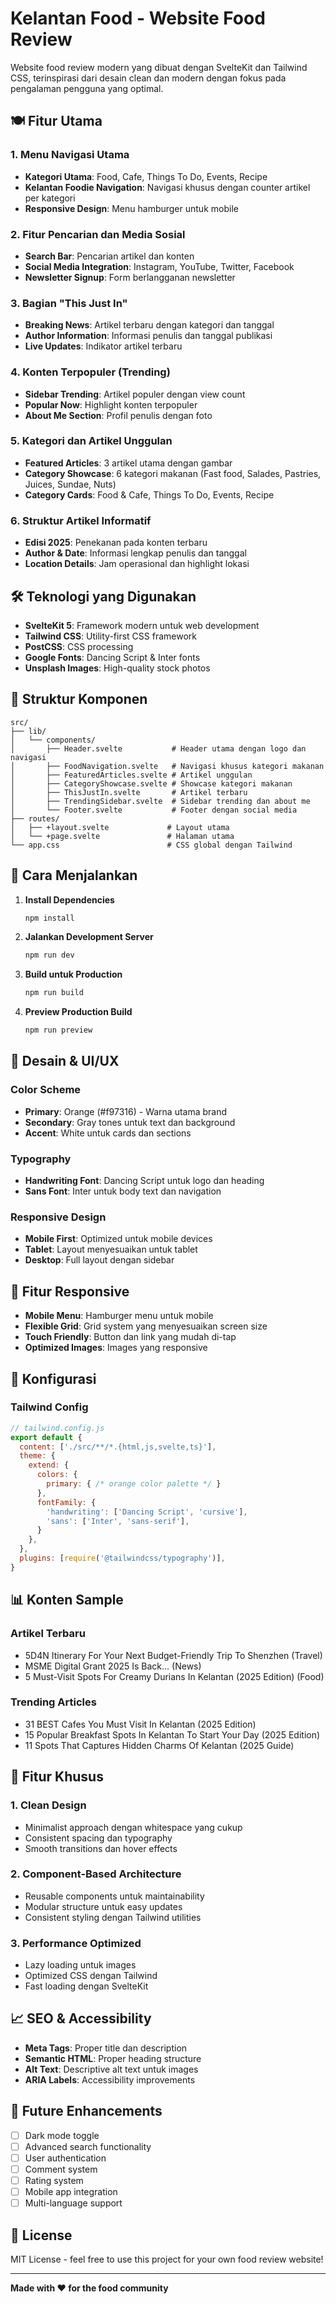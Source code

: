 # Kelantan Food - Website Food Review

Website food review modern yang dibuat dengan SvelteKit dan Tailwind CSS, terinspirasi dari desain clean dan modern dengan fokus pada pengalaman pengguna yang optimal.

## 🍽️ Fitur Utama

### 1. Menu Navigasi Utama
- **Kategori Utama**: Food, Cafe, Things To Do, Events, Recipe
- **Kelantan Foodie Navigation**: Navigasi khusus dengan counter artikel per kategori
- **Responsive Design**: Menu hamburger untuk mobile

### 2. Fitur Pencarian dan Media Sosial
- **Search Bar**: Pencarian artikel dan konten
- **Social Media Integration**: Instagram, YouTube, Twitter, Facebook
- **Newsletter Signup**: Form berlangganan newsletter

### 3. Bagian "This Just In"
- **Breaking News**: Artikel terbaru dengan kategori dan tanggal
- **Author Information**: Informasi penulis dan tanggal publikasi
- **Live Updates**: Indikator artikel terbaru

### 4. Konten Terpopuler (Trending)
- **Sidebar Trending**: Artikel populer dengan view count
- **Popular Now**: Highlight konten terpopuler
- **About Me Section**: Profil penulis dengan foto

### 5. Kategori dan Artikel Unggulan
- **Featured Articles**: 3 artikel utama dengan gambar
- **Category Showcase**: 6 kategori makanan (Fast food, Salades, Pastries, Juices, Sundae, Nuts)
- **Category Cards**: Food & Cafe, Things To Do, Events, Recipe

### 6. Struktur Artikel Informatif
- **Edisi 2025**: Penekanan pada konten terbaru
- **Author & Date**: Informasi lengkap penulis dan tanggal
- **Location Details**: Jam operasional dan highlight lokasi

## 🛠️ Teknologi yang Digunakan

- **SvelteKit 5**: Framework modern untuk web development
- **Tailwind CSS**: Utility-first CSS framework
- **PostCSS**: CSS processing
- **Google Fonts**: Dancing Script & Inter fonts
- **Unsplash Images**: High-quality stock photos

## 📁 Struktur Komponen

```
src/
├── lib/
│   └── components/
│       ├── Header.svelte           # Header utama dengan logo dan navigasi
│       ├── FoodNavigation.svelte   # Navigasi khusus kategori makanan
│       ├── FeaturedArticles.svelte # Artikel unggulan
│       ├── CategoryShowcase.svelte # Showcase kategori makanan
│       ├── ThisJustIn.svelte       # Artikel terbaru
│       ├── TrendingSidebar.svelte  # Sidebar trending dan about me
│       └── Footer.svelte           # Footer dengan social media
├── routes/
│   ├── +layout.svelte             # Layout utama
│   └── +page.svelte               # Halaman utama
└── app.css                        # CSS global dengan Tailwind
```

## 🚀 Cara Menjalankan

1. **Install Dependencies**
   ```bash
   npm install
   ```

2. **Jalankan Development Server**
   ```bash
   npm run dev
   ```

3. **Build untuk Production**
   ```bash
   npm run build
   ```

4. **Preview Production Build**
   ```bash
   npm run preview
   ```

## 🎨 Desain & UI/UX

### Color Scheme
- **Primary**: Orange (#f97316) - Warna utama brand
- **Secondary**: Gray tones untuk text dan background
- **Accent**: White untuk cards dan sections

### Typography
- **Handwriting Font**: Dancing Script untuk logo dan heading
- **Sans Font**: Inter untuk body text dan navigation

### Responsive Design
- **Mobile First**: Optimized untuk mobile devices
- **Tablet**: Layout menyesuaikan untuk tablet
- **Desktop**: Full layout dengan sidebar

## 📱 Fitur Responsive

- **Mobile Menu**: Hamburger menu untuk mobile
- **Flexible Grid**: Grid system yang menyesuaikan screen size
- **Touch Friendly**: Button dan link yang mudah di-tap
- **Optimized Images**: Images yang responsive

## 🔧 Konfigurasi

### Tailwind Config
```javascript
// tailwind.config.js
export default {
  content: ['./src/**/*.{html,js,svelte,ts}'],
  theme: {
    extend: {
      colors: {
        primary: { /* orange color palette */ }
      },
      fontFamily: {
        'handwriting': ['Dancing Script', 'cursive'],
        'sans': ['Inter', 'sans-serif'],
      }
    },
  },
  plugins: [require('@tailwindcss/typography')],
}
```

## 📊 Konten Sample

### Artikel Terbaru
- 5D4N Itinerary For Your Next Budget-Friendly Trip To Shenzhen (Travel)
- MSME Digital Grant 2025 Is Back… (News)
- 5 Must-Visit Spots For Creamy Durians In Kelantan (2025 Edition) (Food)

### Trending Articles
- 31 BEST Cafes You Must Visit In Kelantan (2025 Edition)
- 15 Popular Breakfast Spots In Kelantan To Start Your Day (2025 Edition)
- 11 Spots That Captures Hidden Charms Of Kelantan (2025 Guide)

## 🌟 Fitur Khusus

### 1. Clean Design
- Minimalist approach dengan whitespace yang cukup
- Consistent spacing dan typography
- Smooth transitions dan hover effects

### 2. Component-Based Architecture
- Reusable components untuk maintainability
- Modular structure untuk easy updates
- Consistent styling dengan Tailwind utilities

### 3. Performance Optimized
- Lazy loading untuk images
- Optimized CSS dengan Tailwind
- Fast loading dengan SvelteKit

## 📈 SEO & Accessibility

- **Meta Tags**: Proper title dan description
- **Semantic HTML**: Proper heading structure
- **Alt Text**: Descriptive alt text untuk images
- **ARIA Labels**: Accessibility improvements

## 🔮 Future Enhancements

- [ ] Dark mode toggle
- [ ] Advanced search functionality
- [ ] User authentication
- [ ] Comment system
- [ ] Rating system
- [ ] Mobile app integration
- [ ] Multi-language support

## 📝 License

MIT License - feel free to use this project for your own food review website!

---

**Made with ❤️ for the food community**
